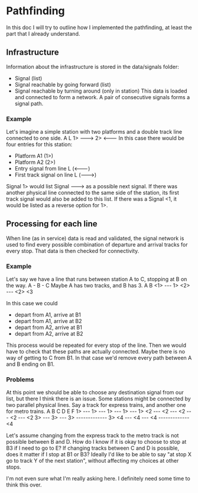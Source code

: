 # Pathfinding
In this doc I will try to outline how I implemented the pathfinding, at least the part that I already understand.

## Infrastructure
Information about the infrastructure is stored in the data/signals folder:
 - Signal (list)
  - Signal reachable by going forward (list)
  - Signal reachable by turning around (only in station)
This data is loaded and connected to form a network. A pair of consecutive signals forms a signal path.

### Example
Let's imagine a simple station with two platforms and a double track line connected to one side.
A     L
1>   --->
2>   <---
In this case there would be four entries for this station:
 - Platform A1 (1>)
 - Platform A2 (2>)
 - Entry signal from line L (<---)
 - First track signal on line L (--->)

Signal 1> would list Signal ---> as a possible next signal. If there was another physical line connected to the same side of the station, its first track signal would also be added to this list. 
If there was a Signal <1, it would be listed as a reverse option for 1>. 

## Processing for each line
When line (as in service) data is read and validated, the signal network is used to find every possible combination of departure and arrival tracks for every stop. That data is then checked for connectivity.

### Example
Let's say we have a line that runs between station A to C, stopping at B on the way.
A - B - C
Maybe A has two tracks, and B has 3.
 A       B
<1> ---  1>
<2> --- <2>
        <3

In this case we could 
 - depart from A1, arrive at B1
 - depart from A1, arrive at B2
 - depart from A2, arrive at B1
 - depart from A2, arrive at B2

This process would be repeated for every stop of the line. Then we would have to check that these paths are actually connected. 
Maybe there is no way of getting to C from B1. In that case we'd remove every path between A and B ending on B1.

### Problems
At this point we should be able to choose any destination signal from our list, but there I think there is an issue. Some stations might be connected by two parallel physical lines. Say a track for express trains, and another one for metro trains.
 A         B         C         D         E         F
 1>  ---   1>  ---   1>  ---   1>  ---   1> 
<2   ---  <2   ---  <2   ---  <2   ---  <2
           3>  ---   3>  ---   3>  -------------   3>
          <4   ---  <4   ---  <4   -------------  <4

Let's assume changing from the express track to the metro track is not possible between B and D.
How do I know if it is okay to choose to stop at B3 if I need to go to E?
If changing tracks between C and D is possible, does it matter if I stop at B1 or B3?
Ideally I'd like to be able to say "at stop X go to track Y of the next station", without affecting my choices at other stops.

I'm not even sure what I'm really asking here. I definitely need some time to think this over.